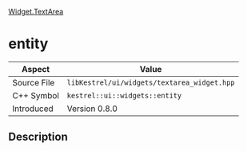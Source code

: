 [Widget.TextArea](index)
# entity
| Aspect | Value |
| --- | --- |
| Source File | `libKestrel/ui/widgets/textarea_widget.hpp` |
| C++ Symbol | `kestrel::ui::widgets::entity` |
| Introduced | Version 0.8.0 |
## Description

